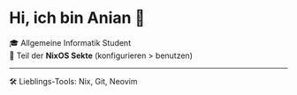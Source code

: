 # Hi, ich bin Anian 👋

🎓 Allgemeine Informatik Student  
🐧 Teil der **NixOS Sekte** (konfigurieren > benutzen)  

---

🛠️ Lieblings-Tools: Nix, Git, Neovim  
